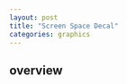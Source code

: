 ```yaml
---
layout: post
title: "Screen Space Decal"
categories: graphics
---
```


## overview

<!-- begin_excerpt -->


<!-- end_excerpt -->

